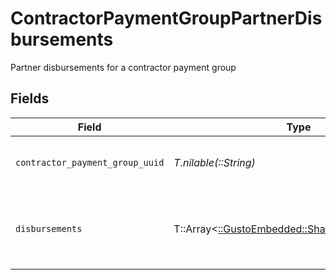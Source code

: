 # ContractorPaymentGroupPartnerDisbursements

Partner disbursements for a contractor payment group


## Fields

| Field                                                                                    | Type                                                                                     | Required                                                                                 | Description                                                                              |
| ---------------------------------------------------------------------------------------- | ---------------------------------------------------------------------------------------- | ---------------------------------------------------------------------------------------- | ---------------------------------------------------------------------------------------- |
| `contractor_payment_group_uuid`                                                          | *T.nilable(::String)*                                                                    | :heavy_minus_sign:                                                                       | The UUID of the contractor payment group                                                 |
| `disbursements`                                                                          | T::Array<[::GustoEmbedded::Shared::Disbursements](../../models/shared/disbursements.md)> | :heavy_minus_sign:                                                                       | List of disbursements for the contractor payment group                                   |
